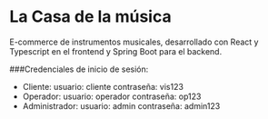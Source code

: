 # La Casa de la música

E-commerce de instrumentos musicales, desarrollado con React y Typescript en el frontend y Spring Boot para el backend.

###Credenciales de inicio de sesión: 
- Cliente: usuario: cliente contraseña: vis123
- Operador: usuario: operador contraseña: op123
- Administrador: usuario: admin contraseña: admin123
